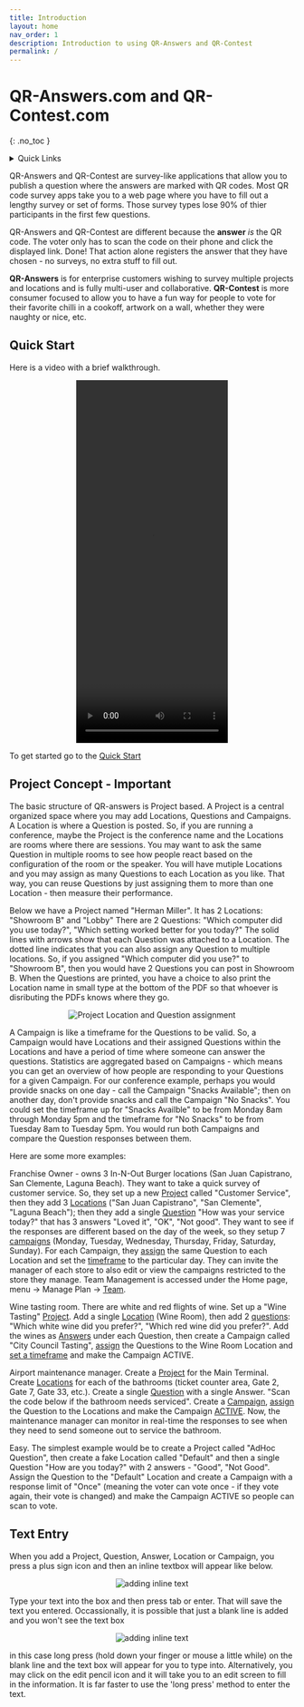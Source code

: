 ```yaml
---
title: Introduction
layout: home
nav_order: 1
description: Introduction to using QR-Answers and QR-Contest
permalink: /
---
```

<div class="sticky-gotop">
<span class="inline-icon"><i class="fa-solid fa-arrow-up"></i></span>
</div>

# QR-Answers.com and QR-Contest.com
{: .no_toc }

<div class="sticky-gotop">
<span class="inline-icon"><i class="fa-solid fa-arrow-up"></i></span>
</div>
<div class="sticky-right">
<details markdown="block">
  <summary>
    Quick Links
  </summary>
  {: .text-delta }
- Quick Links
{: toc}
</details>
</div>

QR-Answers and QR-Contest are survey-like applications that allow you to publish a question where the answers are marked with QR codes.  Most QR code survey apps take you to a web page where you have to fill out a lengthy survey or set of forms.  Those survey types lose 90% of thier participants in the first few questions.

QR-Answers and QR-Contest are different because the **answer** *is* the QR code.  The voter only has to scan the code on their phone and click the displayed link. Done!  That action alone registers the answer that they have chosen - no surveys, no extra stuff to fill out.

 **QR-Answers** is for enterprise customers wishing to survey multiple projects and locations and is fully multi-user and collaborative.  **QR-Contest** is more consumer focused to allow you to have a fun way for people to vote for their favorite chilli in a cookoff, artwork on a wall, whether they were naughty or nice, etc.

## Quick Start
Here is a video with a brief walkthrough. 
<p align="center" class="screen-shot">
<video width="268" height="640" controls>s
  <source src="">
</video>
</p>

To get started go to the [Quick Start](docs/quickstart)

## Project Concept - Important
The basic structure of QR-answers is Project based.  A Project is a central organized space where you may add Locations, Questions and Campaigns.  A Location is where a Question is posted.  So, if you are running a conference, maybe the Project is the conference name and the Locations are rooms where there are sessions.  You may want to ask the same Question in multiple rooms to see how people react based on the configuration of the room or the speaker.  You will have mutiple Locations and you may assign as many Questions to each Location as you like.  That way, you can reuse Questions by just assigning them to more than one Location - then measure their performance.  

Below we have a Project named "Herman Miller".
It has 2 Locations: "Showroom B" and "Lobby"
There are 2 Questions:  "Which computer did you use today?", "Which setting worked better for you today?"
The solid lines with arrows show that each Question was attached to a Location.  The dotted line indicates that you can also assign any Question to multiple locations.  So, if you assigned "Which computer did you use?" to "Showroom B", then you would have 2 Questions you can post in Showroom B.  When the Questions are printed, you have a choice to also print the Location name in small type at the bottom of the PDF so that whoever is disributing the PDFs knows where they go.

   <p align="center" class="screen-shot">
   <img class="image-border" alt="Project Location and Question assignment" src="../../assets/images/proj_show_lobby.png">
   </p>


A Campaign is like a timeframe for the Questions to be valid.  So, a Campaign would have Locations and their assigned Questions within the Locations and have a period of time where someone can answer the questions.  Statistics are aggregated based on Campaigns - which means you can get an overview of how people are responding to your Questions for a given Campaign.  For our conference example, perhaps you would provide snacks on one day - call the Campaign "Snacks Available"; then on another day, don't provide snacks and call the Campaign "No Snacks".  You could set the timeframe up for "Snacks Availble" to be from Monday 8am through Monday 5pm and the timeframe for "No Snacks" to be from Tuesday 8am to Tuesday 5pm.  You would run both Campaigns and compare the Question responses between them.

Here are some more examples:

Franchise Owner - owns 3 In-N-Out Burger locations (San Juan Capistrano, San Clemente, Laguna Beach).  They want to take a quick survey of customer service.  So, they set up a new [Project](./docs/projects.html#add-project) called "Customer Service", then they add 3 [Locations](./docs/projects.html#locations) ("San Juan Capistrano", "San Clemente", "Laguna Beach"); then they add a single [Question](./docs/projects.html#questions-and-answers) "How was your service today?" that has 3 answers "Loved it", "OK", "Not good".  They want to see if the responses are different based on the day of the week, so they setup 7 [campaigns](./docs/projects.html#campaigns) (Monday, Tuesday, Wednesday, Thursday, Friday, Saturday, Sunday).  For each Campaign, they [assign](./docs/projects.html#question-assignments) the same Question to each Location and set the [timeframe](./docs/projects.html#setup) to the particular day.  They can invite the manager of each store to also edit or view the campaigns restricted to the store they manage. Team Management is accessed under the Home page, menu -> Manage Plan -> [Team](./docs/menu/home_menu.html#team).

Wine tasting room.  There are white and red flights of wine.  Set up a "Wine Tasting" [Project](./docs/projects.html#add-project).  Add a single [Location](./docs/projects.html#locations) (Wine Room), then add 2 [questions](./docs/projects.html#questions-and-answers):  "Which white wine did you prefer?", "Which red wine did you prefer?".   Add the wines as [Answers](./docs/projects.html#add-answer) under each Question, then create a Campaign called "City Council Tasting", [assign](./docs/projects.html#question-assignments) the Questions to the Wine Room Location and [set a timeframe](./docs/projects.html#setup) and make the Campaign ACTIVE.

Airport maintenance manager.  Create a [Project](./docs/projects.html#add-project) for the Main Terminal.  Create [Locations](./docs/projects.html#locations) for each of the bathrooms (ticket counter area, Gate 2, Gate 7, Gate 33, etc.).  Create a single [Question](./docs/projects.html#questions-and-answers) with a single Answer.  "Scan the code below if the bathroom needs serviced".  Create a [Campaign](./docs/projects.html#campaigns), [assign](./docs/projects.html#question-assignments) the Question to the Locations and make the Campaign [ACTIVE](./docs/projects.html#setup). Now, the maintenance manager can monitor in real-time the responses to see when they need to send someone out to service the bathroom.

Easy. The simplest example would be to create a Project called "AdHoc Question", then create a fake Location called "Default" and then a single Question "How are you today?" with 2 answers - "Good", "Not Good".  Assign the Question to the "Default" Location and create a Campaign with a response limit of "Once" (meaning the voter can vote once - if they vote again, their vote is changed) and make the Campaign ACTIVE so people can scan to vote.

## Text Entry
When you add a Project, Question, Answer, Location or Campaign, you press a plus sign <span class="inline-icon"><i class="fa-solid fa-square-plus"></i></span> icon and then an inline textbox will appear like below. 

   <p align="center" class="screen-shot">
   <img class="image-border" alt="adding inline text" src="../../assets/images/inline_text.png">
   </p>

Type your text into the box and then press tab or enter.  That will save the text you entered.  Occassionally, it is possible that just a blank line is added and you won't see the text box

   <p align="center" class="screen-shot">
   <img class="image-border" alt="adding inline text" src="../../assets/images/inline_blank.png">
   </p>

 in this case long press (hold down your finger or mouse a little while) on the blank line and the text box will appear for you to type into. Alternatively, you may click on the edit pencil <span class="inline-icon"><i class="fa-solid fa-pen-to-square"></i></span> icon and it will take you to an edit screen to fill in the information.  It is far faster to use the 'long press' method to enter the text.

